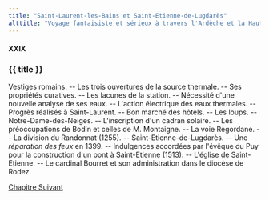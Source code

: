 ```yaml
---
title: "Saint-Laurent-les-Bains et Saint-Etienne-de-Lugdarès"
alttitle: "Voyage fantaisiste et sérieux à travers l'Ardèche et la Haute-Loire"
---
```


#### XXIX

### {{ title }}

<div class="tltr">

Vestiges romains. -- Les trois ouvertures de la source thermale. -- Ses
propriétés curatives. -- Les lacunes de la station. -- Nécessité d'une nouvelle
analyse de ses eaux. -- L'action électrique des eaux thermales. -- Progrès
réalisés à Saint-Laurent. -- Bon marché des hôtels. -- Les loups. --
Notre-Dame-des-Neiges. -- L'inscription d'un cadran solaire. -- Les
préoccupations de Bodin et celles de M. Montaigne. -- La voie Regordane. -- La
division du Randonnat (1255). -- Saint-Etienne-de-Lugdarès. -- Une _réparation
des feux_ en 1399. -- Indulgences accordées par l'évêque du Puy pour la
construction d'un pont à Saint-Etienne (1513). -- L'église de Saint-Etienne. --
Le cardinal Bourret et son administration dans le diocèse de Rodez.

</div>

<div id="next">

[Chapitre Suivant](30.html)

</div>
